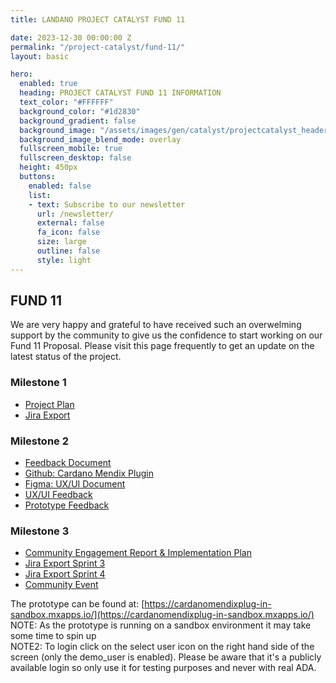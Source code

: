 ```yaml
---
title: LANDANO PROJECT CATALYST FUND 11

date: 2023-12-30 00:00:00 Z
permalink: "/project-catalyst/fund-11/"
layout: basic

hero:
  enabled: true
  heading: PROJECT CATALYST FUND 11 INFORMATION
  text_color: "#FFFFFF"
  background_color: "#1d2830"
  background_gradient: false
  background_image: "/assets/images/gen/catalyst/projectcatalyst_header.png"
  background_image_blend_mode: overlay
  fullscreen_mobile: true
  fullscreen_desktop: false
  height: 450px
  buttons:
    enabled: false
    list:
    - text: Subscribe to our newsletter
      url: /newsletter/
      external: false
      fa_icon: false
      size: large
      outline: false
      style: light
---
```


## FUND 11

We are very happy and grateful to have received such an overwelming support by the community to give us the confidence to start working on our Fund 11 Proposal. Please visit this page frequently to get an update on the latest status of the project.

### Milestone 1
* [Project Plan](/assets/downloads/2024/04/landano-fund-11-project-plan.pdf)
* [Jira Export](/assets/downloads/2024/05/20240513%20Cardano%20Mendix%20Plug-in%20Jira%20Export.pdf)


### Milestone 2
* [Feedback Document](/assets/downloads/2024/08/240827-Milestone-2-Feedback.pdf)
* [Github: Cardano Mendix Plugin](https://github.com/landano/cardano-mx-plugin)
* [Figma: UX/UI Document](https://www.figma.com/design/PorVRzst44LFr2f7UBAHv0/Cardano-Mendix-Plug-in?node-id=0-1&t=W1dKg07ZuCpiLhlv-1)
* [UX/UI Feedback](/assets/downloads/2024/08/Cardano-Mendix-Plug-in.xlsx)
* [Prototype Feedback](/assets/downloads/2024/08/FeedbackOverview.csv)

### Milestone 3
* [Community Engagement Report & Implementation Plan](/assets/downloads/2025/01/Community-Engagement-Report-Implementation-Plan.pdf)
* [Jira Export Sprint 3](/assets/downloads/2025/01/Jira-Export-Sprint-3.xlsx)
* [Jira Export Sprint 4](/assets/downloads/2025/01/Jira-Export-Sprint-4.xlsx)
* [Community Event](https://youtu.be/p0Wsp-OVuho)


The prototype can be found at: [https://cardanomendixplug-in-sandbox.mxapps.io/](https://cardanomendixplug-in-sandbox.mxapps.io/)  
NOTE: As the prototype is running on a sandbox environment it may take some time to spin up  
NOTE2: To login click on the select user icon on the right hand side of the screen (only the demo_user is enabled). Please be aware that it's a publicly available login so only use it for testing purposes and never with real ADA.